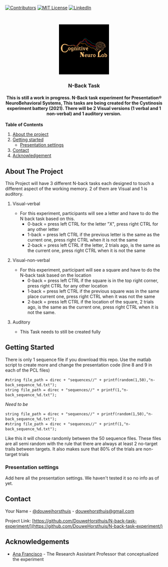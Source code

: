 [![Contributors][contributors-shield]][contributors-url]
[![MIT License][license-shield]][license-url]
[![LinkedIn][linkedin-shield]][linkedin-url]



<br />
<p align="center">
  <a href="https://github.com/DouweHorsthuis/N-back-task-experiment/">
    <img src="images/logo.jpeg" alt="Logo" width="160" height="160">
  </a> 

<h3 align="center">N-Back Task</h3>

<h4 align="center">This is still a work in progress. N-Back task experiment for Presentation® NeuroBehavioral Systems, This tasks are being created for the Cystinosis experiment battery (2021). There will be 2 Visual versions (1 verbal and 1 non-verbal) and 1 auditory version.  
</h4>


**Table of Contents**
  
1. [About the project](#about-the-project)
2. [Getting started](#getting-started)
    - [Presentation settings](#presentation-settings)  
3. [Contact](#contact)    
3. [Acknowledgement](#acknowledgement)




## About The Project
This Project will have 3 different N-back tasks each designed to touch a different aspect of the working memory. 2 of them are Visual and 1 is auditory. 

1. Visual-verbal
    - For this experiment, participants will see a letter and have to do the N back task based on this.  
      - 0-back = press left CTRL for the letter "X", press right CTRL for any other letter  
      - 1-back = press left CTRL if the previous letter is the same as the current one, press right CTRL when it is not the same  
      - 2-back = press left CTRL if the letter, 2 trials ago, is the same as the current one, press right CTRL when it is not the same  

2. Visual-non-verbal
    - For this experiment, participant will see a square and have to do the N-back task based on the location
      - 0-back = press left CTRL if the square is in the top right corner, press right CTRL for any other location  
      - 1-back = press left CTRL if the previous square was in the same place current one, press right CTRL when it was not the same  
      - 2-back = press left CTRL if the location of the square, 2 trials ago, is the same as the current one, press right CTRL when it is not the same.  
      
3. Auditory 
    - This Task needs to still be created fully



## Getting Started

There is only 1 sequence file if you download this repo. Use the matlab script to create more and change the presentation code (line 8 and 9 in each of the PCL files)
``` 
#string file_path = direc + "sequences//" + printf(random(1,50),"n-back_sequence_%d.txt");
string file_path = direc + "sequences//" + printf(1,"n-back_sequence_%d.txt");
```
*Need to be*
``` 
string file_path = direc + "sequences//" + printf(random(1,50),"n-back_sequence_%d.txt");
#string file_path = direc + "sequences//" + printf(1,"n-back_sequence_%d.txt");
```
Like this it will choose randomly between the 50 sequence files. These files are all semi random with the rule that there are always at least 2 no-target trails between targets. It also makes sure that 80% of the trials are non-target trials


### Presentation settings

Add here all the presentation settings. We haven't tested it so no info as of yet. 





## Contact

Your Name - [@douwejhorsthuis](https://twitter.com/douwejhorsthuis) - douwehorsthuis@gmail.com

Project Link: [https://github.com/DouweHorsthuis/N-back-task-experiment/](https://github.com/DouweHorsthuis/N-back-task-experiment/)




## Acknowledgements

* [Ana Francisco](https://github.com/anafrancisco) - The Research Assistant Professor that conceptualized the experiment



[contributors-shield]: https://img.shields.io/github/contributors/DouweHorsthuis/N-back-task-experiment.svg?style=for-the-badge
[contributors-url]: https://github.com/DouweHorsthuis/N-back-task-experiment/graphs/contributors
[license-shield]: https://img.shields.io/github/license/DouweHorsthuis/N-back-task-experiment.svg?style=for-the-badge
[license-url]: https://github.com/DouweHorsthuis/N-back-task-experiment/blob/master/LICENSE.txt
[linkedin-shield]: https://img.shields.io/badge/-LinkedIn-black.svg?style=for-the-badge&logo=linkedin&colorB=555
[linkedin-url]: https://linkedin.com/in/douwe-horsthuis-725bb9188
